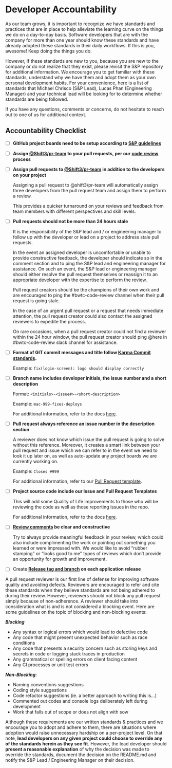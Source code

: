 # Developer Accountability

As our team grows, it is important to recognize we have standards and practices that are in place to help alleviate the learning curve on the things we do on a day-to-day basis. Software developers that are with the company for more than one year should know these standards and have already adopted these standards in their daily workflows. If this is you, awesome! Keep doing the things you do.

However, If these standards are new to you, because you are new to the company or do not realize that they exist, please revisit the S&P repository for additional information. We encourage you to get familiar with these standards, understand why we have them and adopt them as your own personal development habits. For your convenience, here is a list of standards that Michael Chrisco (S&P Lead), Lucas Phan (Engineering Manager) and your technical lead will be looking for to determine whether standards are being followed.

If you have any questions, comments or concerns, do not hesitate to reach out to one of us for additional context.

## Accountability Checklist

- [ ] **GitHub project boards need to be setup according to [S&P guidelines](./project-setup.md)**
- [ ] **Assign [@Shift3/pr-team](https://github.com/orgs/Shift3/teams/pr-team) to your pull requests, per our [code review](./code-reviews.md#process) process**
- [ ] **Assign pull requests to [@Shift3/pr-team](https://github.com/orgs/Shift3/teams/pr-team) in addition to the developers on your project**

  Assigning a pull request to @shift3/pr-team will automatically assign three developers from the pull request team and assign them to perform a review.

  This provides a quicker turnaround on your reviews and feedback from team members with different perspectives and skill levels.

- [ ] **Pull requests should not be more than 24 hours stale**

  It is the responsibility of the S&P lead and / or engineering manager to follow up with the developer or lead on a project to address stale pull requests.

  In the event an assigned developer is uncomfortable or unable to provide constructive feedback, the developer should indicate so in the comment section and to ping the S&P lead and engineering manager for assistance. On such an event, the S&P lead or engineering manager should either resolve the pull request themselves or reassign it to an appropriate developer with the expertise to perform the review.

  Pull request creators should be the champions of their own work and are encouraged to ping the #bwtc-code-review channel when their pull request is going stale.

  In the case of an urgent pull request or a request that needs immediate attention, the pull request creator could also contact the assigned reviewers to expedite the process.

  On rare occasions, when a pull request creator could not find a reviewer within the 24 hour window, the pull request creator should ping @here in #bwtc-code-review slack channel for assistance.

- [ ] **Format of GIT commit messages and title follow [Karma Commit standards](./commits.md#git-commit-messages).**

  Example: `fix(login-screen): logo should display correctly`

- [ ] **Branch name includes developer initials, the issue number and a short description**

  Format: `<initials>-<issue#>-<short-description>`

  Example: `mac-999-fixes-deploys`

  For additional information, refer to the docs [here](./branching.md).

- [ ] **Pull request always reference an issue number in the description section**

  A reviewer does not know which issue the pull request is going to solve without this reference. Moreover, it creates a smart link between your pull request and issue which we can refer to in the event we need to look it up later on, as well as auto-update any project boards we are currently working on.

  Example: `Closes #999`

  For additional information, refer to our [Pull Request template](./pull-request-template.md).

- [ ] **Project source code include our Issue and Pull Request Templates**

  This will add some Quality of Life improvements to those who will be reviewing the code as well as those reporting issues in the repo.

  For additional information, refer to the docs [here](https://github.com/Shift3/standards-and-practices/tree/main/.github).

- [ ] **[Review comments](./code-reviews.md#reviewer) be clear and constructive**

  Try to always provide meaningful feedback in your review, which could also include complimenting the work or pointing out something you learned or were impressed with. We would like to avoid “rubber stamping” or “looks good to me” types of reviews which don’t provide an opportunity for growth and improvement.

- [ ] Create **[Release tag and branch](./code-versioning.md) on each application release**

A pull request reviewer is our first line of defense for improving software quality and avoiding defects. Reviewers are encouraged to refer and cite these standards when they believe standards are not being adhered to during their review. However, reviewers should not block any pull request simply because of non-adherence. A reviewer should take into consideration what is and is not considered a blocking event. Here are some guidelines on the topic of blocking and non-blocking events:

**_Blocking_**

- Any syntax or logical errors which would lead to defective code
- Any code that might present unexpected behavior such as race conditions
- Any code that presents a security concern such as storing keys and secrets in code or logging stack traces in production
- Any grammatical or spelling errors on client facing content
- Any CI processes or unit test errors

**_Non-Blocking_**:

- Naming conventions suggestions
- Coding style suggestions
- Code refactor suggestions (ie. a better approach to writing this is...)
- Commented out codes and console logs deliberately left during development
- Work that falls out of scope or does not align with sow

Although these requirements are our written standards & practices and we encourage you to adopt and adhere to them, there are situations where adoption would raise unnecessary hardship on a per-project level. On that note, **lead developers on any given project could choose to override any of the standards herein as they see fit**. However, the lead developer should **present a reasonable explanation** of why the decision was made to override the standards, document the decision on the README.md and notify the S&P Lead / Engineering Manager on their decision.
